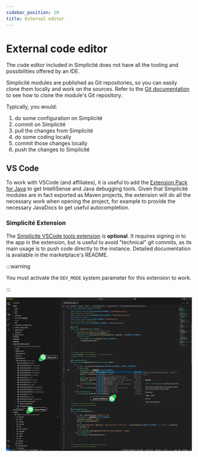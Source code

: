 ```yaml
---
sidebar_position: 10
title: External editor
---
```


External code editor
=====================

The code editor included in Simplicité does not have all the tooling and possibilities offered by an IDE.

Simplicité modules are published as Git repositories, so you can easily clone them locally and work on the sources. Refer to the [Git documentation](/docs/integration/webservices/git-repositories#export) to see how to clone the module's Git repository.

Typically, you would:
1. do some configuration on Simplicité
2. commit on Simplicité
3. pull the changes from Simplicité
4. do some coding locally
5. commit those changes locally
6. push the changes to Simplicité

VS Code
-------

To work with VSCode (and affiliates), it is useful to add the [Extension Pack for Java](https://marketplace.visualstudio.com/items?itemName=vscjava.vscode-java-pack) to get IntelliSense and Java debugging tools. Given that Simplicité modules are in fact exported as Maven projects, the extension will do all the necessary work when opening the project, for example to provide the necessary JavaDocs to get useful autocompletion.

### Simplicité Extension

The [Simplicite VSCode tools extension](https://marketplace.visualstudio.com/items?itemName=SimpliciteSoftware.simplicite-vscode-tools) is **optional**. It requires signing in to the app in the extension, but is useful to avoid "technical" git commits, as its main usage is to
push code directly to the instance. Detailed documentation is available in the marketplace's README.

:::warning

You must activate the `DEV_MODE` system parameter for this extension to work.

:::

![vscode tools](img/external-editor/vscode.png)
